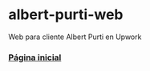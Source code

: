 # albert-purti-web
Web para cliente Albert Purti en Upwork

### [Página inicial](http://web.archive.org/web/20181202095535/https://github.com/pricing)
